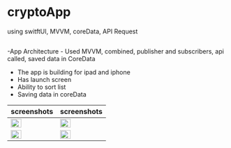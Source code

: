 # cryptoApp
using switftUI, MVVM, coreData, API Request

## 
-App Architecture - Used MVVM, combined, publisher and subscribers, api called, saved data in CoreData


- The app is building for ipad and iphone
- Has launch screen
- Ability to sort list
- Saving data in coreData

| screenshots | screenshots |
| ------------ | ----------- |
| <img src="https://user-images.githubusercontent.com/91916741/219029435-f740a4da-9c2a-454a-8102-fb3558559b7c.png" width="50%" />| <img src="https://user-images.githubusercontent.com/91916741/219029457-dc7350ec-912b-425e-bbae-beaecba68b62.png" width="50%" />|
| <img src="https://user-images.githubusercontent.com/91916741/219029461-efc4023c-23f2-4a96-88f6-445c9b9de3c8.png" width="50%" />| <img src="https://user-images.githubusercontent.com/91916741/219029465-1ed3bd55-c07e-472f-9bd5-1e98976c612e.png" width="50%" />|


